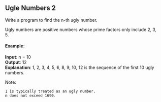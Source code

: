 ## Ugle Numbers 2

Write a program to find the n-th ugly number.

Ugly numbers are positive numbers whose prime factors only include 2, 3, 5. 

#### Example:

**Input**: n = 10  
**Output**: 12  
**Explanation**: 1, 2, 3, 4, 5, 6, 8, 9, 10, 12 is the sequence of the first 10 ugly numbers.

Note:  

    1 is typically treated as an ugly number.  
    n does not exceed 1690.
